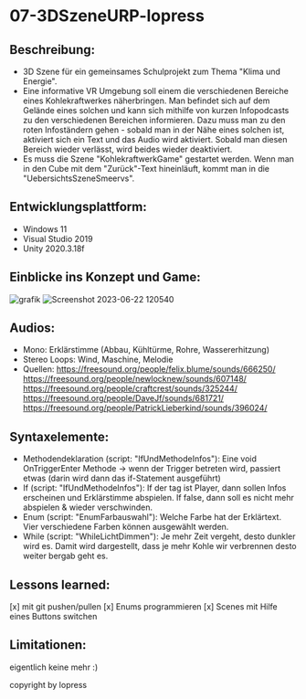 # 07-3DSzeneURP-lopress

## Beschreibung:
+ 3D Szene für ein gemeinsames Schulprojekt zum Thema "Klima und Energie".
+ Eine informative VR Umgebung soll einem die verschiedenen Bereiche eines Kohlekraftwerkes näherbringen. Man befindet sich auf dem Gelände eines solchen und kann sich mithilfe von kurzen Infopodcasts zu den verschiedenen Bereichen informieren. Dazu muss man zu den roten Infoständern gehen - sobald man in der Nähe eines solchen ist, aktiviert sich ein Text und das Audio wird aktiviert. Sobald man diesen Bereich wieder verlässt, wird beides wieder deaktiviert.
+ Es muss die Szene "KohlekraftwerkGame" gestartet werden. Wenn man in den Cube mit dem "Zurück"-Text hineinläuft, kommt man in die "UebersichtsSzeneSmeervs".

## Entwicklungsplattform:
+ Windows 11
+ Visual Studio 2019
+ Unity 2020.3.18f

## Einblicke ins Konzept und Game:
![grafik](https://user-images.githubusercontent.com/90834282/231729171-0206d0a3-5c3b-48d7-9fa6-abfd57dbb24b.png)
![Screenshot 2023-06-22 120540](https://github.com/4ahmns-2223-Sosem/07-3DSzeneURP-lopress/assets/90834282/ff79ad6f-2d0a-413a-b06e-0f2a0fdbe2ac)

## Audios:
+ Mono: Erklärstimme (Abbau, Kühltürme, Rohre, Wassererhitzung)
+ Stereo Loops: Wind,	Maschine, Melodie
+ Quellen: https://freesound.org/people/felix.blume/sounds/666250/ https://freesound.org/people/newlocknew/sounds/607148/ https://freesound.org/people/craftcrest/sounds/325244/ https://freesound.org/people/DaveJf/sounds/681721/ https://freesound.org/people/PatrickLieberkind/sounds/396024/

## Syntaxelemente:
+ Methodendeklaration (script: "IfUndMethodeInfos"): Eine void OnTriggerEnter Methode -> wenn der Trigger betreten wird, passiert etwas (darin wird dann das if-Statement ausgeführt) 
+ If (script: "IfUndMethodeInfos"): If der tag ist Player, dann sollen Infos erscheinen und Erklärstimme abspielen. If false, dann soll es nicht mehr abspielen & wieder verschwinden.
+ Enum (script: "EnumFarbauswahl"): Welche Farbe hat der Erklärtext. Vier verschiedene Farben können ausgewählt werden. 
+ While (script: "WhileLichtDimmen"): Je mehr Zeit vergeht, desto dunkler wird es. Damit wird dargestellt, dass je mehr Kohle wir verbrennen desto weiter bergab geht es.  

## Lessons learned:
[x] mit git pushen/pullen
[x] Enums programmieren
[x] Scenes mit Hilfe eines Buttons switchen

## Limitationen:
eigentlich keine mehr :)

copyright by lopress
